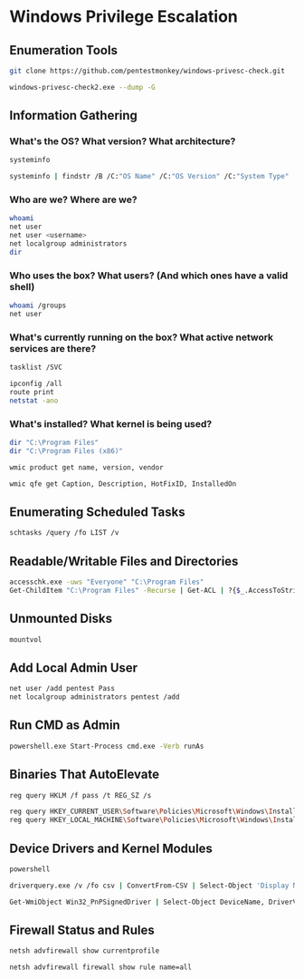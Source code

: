 # Windows Privilege Escalation

## Enumeration Tools

``` bash
git clone https://github.com/pentestmonkey/windows-privesc-check.git

windows-privesc-check2.exe --dump -G
```

## Information Gathering

### What's the OS? What version? What architecture?

``` bash
systeminfo

systeminfo | findstr /B /C:"OS Name" /C:"OS Version" /C:"System Type"
```

### Who are we? Where are we?

``` bash
whoami
net user
net user <username>
net localgroup administrators
dir
```

### Who uses the box? What users? (And which ones have a valid shell)

``` bash
whoami /groups
net user
```

### What's currently running on the box? What active network services are there?

``` bash
tasklist /SVC

ipconfig /all
route print
netstat -ano
```

### What's installed? What kernel is being used?

``` bash
dir "C:\Program Files"
dir "C:\Program Files (x86)"

wmic product get name, version, vendor

wmic qfe get Caption, Description, HotFixID, InstalledOn
```

## Enumerating Scheduled Tasks
``` bash
schtasks /query /fo LIST /v
```

## Readable/Writable Files and Directories

``` bash
accesschk.exe -uws "Everyone" "C:\Program Files"
Get-ChildItem "C:\Program Files" -Recurse | Get-ACL | ?{$_.AccessToString -match "Everyone\sAllow\s\sModify"}
```

## Unmounted Disks

``` bash
mountvol
```

## Add Local Admin User

``` bash
net user /add pentest Pass
net localgroup administrators pentest /add
```

## Run CMD as Admin

``` bash
powershell.exe Start-Process cmd.exe -Verb runAs
```

## Binaries That AutoElevate

``` bash
reg query HKLM /f pass /t REG_SZ /s

reg query HKEY_CURRENT_USER\Software\Policies\Microsoft\Windows\Installer
reg query HKEY_LOCAL_MACHINE\Software\Policies\Microsoft\Windows\Installer
```

## Device Drivers and Kernel Modules

``` bash
powershell

driverquery.exe /v /fo csv | ConvertFrom-CSV | Select-Object 'Display Name', 'Start Mode', Path

Get-WmiObject Win32_PnPSignedDriver | Select-Object DeviceName, DriverVersion, Manufacturer | Where-Object {$_.DeviceName -like "*VMware*"}
```

## Firewall Status and Rules

``` bash
netsh advfirewall show currentprofile
```

``` bash
netsh advfirewall firewall show rule name=all
```
